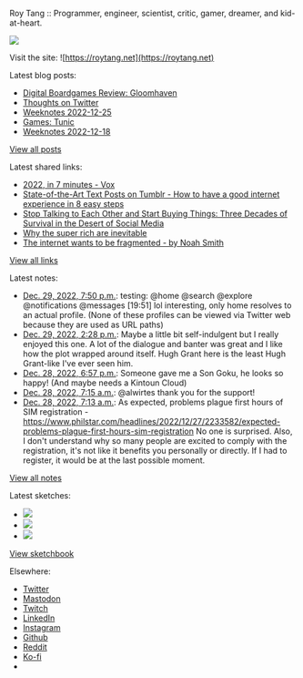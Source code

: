 Roy Tang :: Programmer, engineer, scientist, critic, gamer, dreamer, and kid-at-heart.

![](https://roytang.net/static/img/profile.jpg)

Visit the site: ![https://roytang.net](https://roytang.net)

Latest blog posts:

- [Digital Boardgames Review: Gloomhaven](https://roytang.net/2022/12/gloomhaven/)
- [Thoughts on Twitter](https://roytang.net/2022/12/thoughts-on-twitter/)
- [Weeknotes 2022-12-25](https://roytang.net/2022/12/weeknotes-12-25/)
- [Games: Tunic](https://roytang.net/2022/12/tunic/)
- [Weeknotes 2022-12-18](https://roytang.net/2022/12/weeknotes-12-18/)

[View all posts](https://roytang.net/blog)

Latest shared links:

- [2022, in 7 minutes - Vox](https://roytang.net/2022/12/28e9718789dbad4d5b5a2bb5f92ce52a/)
- [State-of-the-Art Text Posts on Tumblr - How to have a good internet experience in 8 easy steps](https://roytang.net/2022/12/d499aa12ce0b17fdb932e40060d7cab2/)
- [Stop Talking to Each Other and Start Buying Things: Three Decades of Survival in the Desert of Social Media](https://roytang.net/2022/12/4e895ef0df681810814e47f9c4db4629/)
- [Why the super rich are inevitable](https://roytang.net/2022/12/abc6388d884555162ca616eabe4c19e5/)
- [The internet wants to be fragmented - by Noah Smith](https://roytang.net/2022/12/a9c926c3bab19883981af9287ad66ec6/)

[View all links](https://roytang.net/links)

Latest notes:

- [Dec. 29, 2022, 7:50 p.m.](https://roytang.net/2022/12/1608430214186663937/): testing: @home @search @explore @notifications @messages [19:51] lol interesting, only home resolves to an actual profile. (None of these profiles can be viewed via Twitter web because they are used as URL paths)
- [Dec. 29, 2022, 2:28 p.m.](https://roytang.net/2022/12/letterboxd-review-330319397/): Maybe a little bit self-indulgent but I really enjoyed this one. A lot of the dialogue and banter was great and I like how the plot wrapped around itself. Hugh Grant here is the least Hugh Grant-like I&#x27;ve ever seen him.
- [Dec. 28, 2022, 6:57 p.m.](https://roytang.net/2022/12/a3bbd841f397fea5dc6c969ff4acc7bf/): Someone gave me a Son Goku, he looks so happy! (And maybe needs a Kintoun Cloud)
- [Dec. 28, 2022, 7:15 a.m.](https://roytang.net/2022/12/109588179043520670/): @alwirtes thank you for the support!
- [Dec. 28, 2022, 7:13 a.m.](https://roytang.net/2022/12/4795d020d965b07c782e42ce88e0d717/): As expected, problems plague first hours of SIM registration - https://www.philstar.com/headlines/2022/12/27/2233582/expected-problems-plague-first-hours-sim-registration No one is surprised. Also, I don&#x27;t understand why so many people are excited to comply with the registration, it&#x27;s not like it benefits you personally or directly. If I had to register, it would be at the last possible moment.

[View all notes](https://roytang.net/notes)

Latest sketches:


- ![](https://roytang.net/media/cache/f5/83/f583e6f8cabb768e013c3292f03b5274.jpg)
- ![](https://roytang.net/media/cache/dc/31/dc31bec42193147458f2e50c9a7fe4ac.jpg)
- ![](https://roytang.net/media/cache/73/2b/732bd4c80057609c59932ce77d753675.jpg)

[View sketchbook](https://roytang.net/albums/sketchbook)


Elsewhere:

- [Twitter](https://twitter.com/roytang)
- [Mastodon](https://indieweb.social/@roytang)
- [Twitch](https://twitch.tv/twitchyroy)
- [LinkedIn](https://www.linkedin.com/in/roytang)
- [Instagram](https://instagram.com/roytang0400)
- [Github](https://github.com/roytang)
- [Reddit](https://reddit.com/u/hungryroy)
- [Ko-fi](https://ko-fi.com/roytang)
- [](mailto:hello@roytang.net)